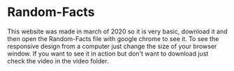 # Random-Facts
This website was made in march of 2020 so it is very basic, download it and then open the Random-Facts file with google chrome to see it.
To see the responsive design from a computer just change the size of your browser window. 
If you want to see it in action but don't want to download just check the video in the video folder. 
